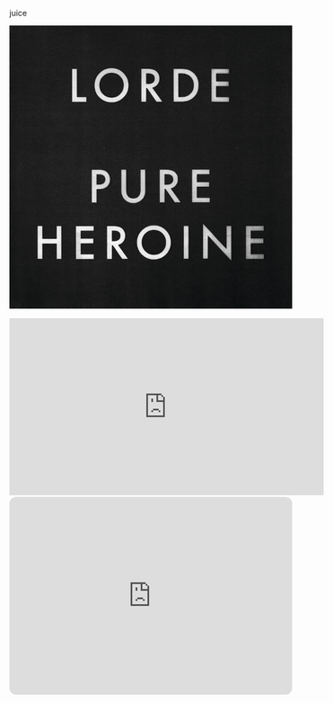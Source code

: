 juice

![alt text](https://raw.githubusercontent.com/xl-spec/Music_Blog/main/src/data/album_arts/lorde_white-teeth-teens.jpg)
<!-- [Link to YouTube Video](https://youtu.be/ifzgLtDjreA?si=FwCtcSvBtbel3ZmH) -->
<iframe width="560" height="315" src="https://www.youtube.com/embed/ifzgLtDjreA?si=FwCtcSvBtbel3ZmH" title="YouTube video player" frameborder="0" allow="accelerometer; autoplay; clipboard-write; encrypted-media; gyroscope; picture-in-picture; web-share" referrerpolicy="strict-origin-when-cross-origin" allowfullscreen></iframe>

<iframe style="border-radius:12px" src="https://open.spotify.com/embed/track/2Ke8xquzK9JyPt6OPGBVTI?utm_source=generator" width="100%" height="352" frameBorder="0" allowfullscreen="" allow="autoplay; clipboard-write; encrypted-media; fullscreen; picture-in-picture" loading="lazy"></iframe>